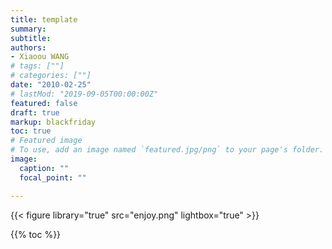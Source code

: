 ```yaml
---
title: template
summary:
subtitle:
authors:
- Xiaoou WANG
# tags: [""]
# categories: [""]
date: "2010-02-25"
# lastMod: "2019-09-05T00:00:00Z"
featured: false
draft: true
markup: blackfriday
toc: true
# Featured image
# To use, add an image named `featured.jpg/png` to your page's folder.
image:
  caption: ""
  focal_point: ""

---
```




{{< figure library="true" src="enjoy.png" lightbox="true" >}}

{{% toc %}}
